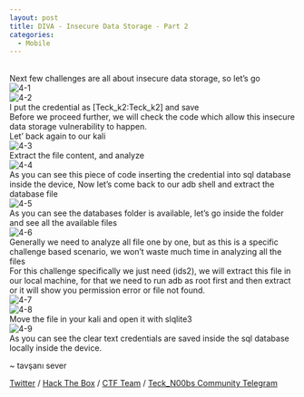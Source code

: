 ```yaml
---
layout: post
title: DIVA - Insecure Data Storage - Part 2
categories:
  - Mobile
---
```


<br>Next few challenges are all about insecure data storage, so let’s go
<br>![4-1](https://teckk2.github.io/assets/images/DIVA/4-1.png)
<br>![4-2](https://teckk2.github.io/assets/images/DIVA/4-2.png)
<br>I put the credential as [Teck_k2:Teck_k2] and save
<br>Before we proceed further, we will check the code which allow this insecure data storage vulnerability to happen.
<br>Let’ back again to our kali
<br>![4-3](https://teckk2.github.io/assets/images/DIVA/4-3.png)
<br>Extract the file content, and analyze
<br>![4-4](https://teckk2.github.io/assets/images/DIVA/4-4.png)
<br>As you can see this piece of code inserting the credential into sql database inside the device, Now let’s come back to our adb shell and extract the database file
<br>![4-5](https://teckk2.github.io/assets/images/DIVA/4-5.png)
<br>As you can see the databases folder is available, let’s go inside the folder and see all the available files
<br>![4-6](https://teckk2.github.io/assets/images/DIVA/4-6.png)
<br>Generally we need to analyze all file one by one, but as this is a specific challenge based scenario, we won’t waste much time in analyzing all the files
<br>For this challenge specifically we just need (ids2), we will extract this file in our local machine, for that we need to run adb as root first and then extract or it will show you permission error or file not found.
<br>![4-7](https://teckk2.github.io/assets/images/DIVA/4-7.png)
<br>![4-8](https://teckk2.github.io/assets/images/DIVA/4-8.png)
<br>Move the file in your kali and open it with slqlite3
<br>![4-9](https://teckk2.github.io/assets/images/DIVA/4-9.png)
<br>As you can see the clear text credentials are saved inside the sql database locally inside the device.


<p class="message">
  ~ tavşanı sever
</p>

[Twitter](https://twitter.com/Teck__K2) / [Hack The Box](https://www.hackthebox.eu/profile/966) / [CTF Team](https://ctftime.org/team/20102) /
[Teck_N00bs Community Telegram](https://t.me/Teck_N00bs)

<script src="https://www.hackthebox.eu/badge/966"> </script>
